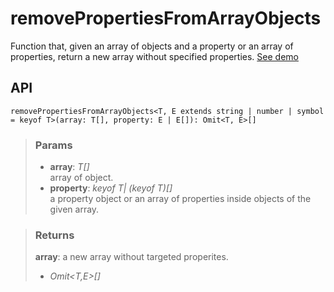 # removePropertiesFromArrayObjects
Function that, given an array of objects and a property or an array of properties, return a new array without specified properties. [See demo](https://ndriadev.github.io/react-tools/#/utils/removePropertiesFromArrayObjects)

## API

```tsx
removePropertiesFromArrayObjects<T, E extends string | number | symbol = keyof T>(array: T[], property: E | E[]): Omit<T, E>[]
```


> ### Params
>
> - __array__: _T[]_  
array of object.
> - __property__: _keyof T| (keyof T)[]_  
a property object or an array of properties inside objects of the given array.
>



> ### Returns
>
> __array__: a new array without targeted properites.
> - _Omit<T,E>[]_  
>